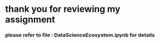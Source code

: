 # thank you for reviewing my assignment
### please refer to file : DataScienceEcosystem.ipynb for details
